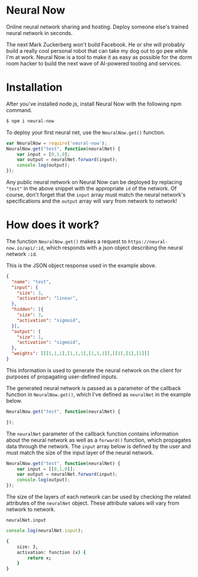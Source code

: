 # Neural Now
Online neural network sharing and hosting. Deploy someone else's trained neural network in seconds.

The next Mark Zuckerberg won't build Facebook. He or she will probably build a really cool personal robot that can take my dog out to go pee while I'm at work. Neural Now is a tool to make it as easy as possible for the dorm room hacker to build the next wave of AI-powered tooling and services.

# Installation
After you've installed node.js, install Neural Now with the following npm command.
```sh
$ npm i neural-now
```
To deploy your first neural net, use the `NeuralNow.get()` function.
```js
var NeuralNow = require('neural-now');
NeuralNow.get("test", function(neuralNet) {
    var input = [0,1,0];
    var output = neuralNet.forward(input);
    console.log(output);
});
```
Any public neural network on Neural Now can be deployed by replacing `"test"` in the above snippet with the appropriate `id` of the network. Of course, don't forget that the `input` array must match the neural network's specifications and the `output` array will vary from network to network!

# How does it work?
The function `NeuralNow.get()` makes a request to `https://neural-now.io/api/:id`, which responds with a json object describing the neural network `:id`.

This is the JSON object response used in the example above.
```json
{
  "name": "test",
  "input": {
    "size": 3,
    "activation": "linear",
  },
  "hidden": [{
    "size": 3,
    "activation": "sigmoid",
  }],
  "output": {
    "size": 1,
    "activation": "sigmoid",
  },
  "weights": [[[1,1,1],[1,1,1],[1,1,1]],[[1],[1],[1]]]
}
```

This information is used to generate the neural network on the client for purposes of propagating user-defined inputs.

The generated neural network is passed as a parameter of the callback function in `NeuralNow.get()`, which I've defined as `neuralNet` in the example below.
```js
NeuralNow.get("test", function(neuralNet) {

});
```

The `neuralNet` parameter of the callback function contains information about the neural network as well as a `forward()` function, which propagates data through the network. The `input` array below is defined by the user and must match the size of the input layer of the neural network.
```js
NeuralNow.get("test", function(neuralNet) {
    var input = [[0,1,0]];
    var output = neuralNet.forward(input);
    console.log(output);
});
```

The size of the layers of each network can be used by checking the related attributes of the `neuralNet` object. These attribute values will vary from network to network.

`neuralNet.input`
```js
console.log(neuralNet.input);
```
```sh
{
    size: 3,
    activation: function (x) {
        return x;
    }
}
```
